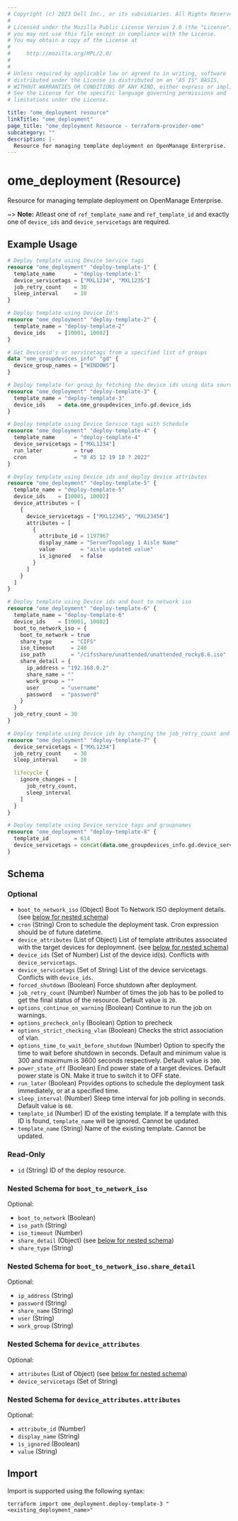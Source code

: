 ```yaml
---
# Copyright (c) 2023 Dell Inc., or its subsidiaries. All Rights Reserved.
# 
# Licensed under the Mozilla Public License Version 2.0 (the "License");
# you may not use this file except in compliance with the License.
# You may obtain a copy of the License at
# 
#     http://mozilla.org/MPL/2.0/
# 
# 
# Unless required by applicable law or agreed to in writing, software
# distributed under the License is distributed on an "AS IS" BASIS,
# WITHOUT WARRANTIES OR CONDITIONS OF ANY KIND, either express or implied.
# See the License for the specific language governing permissions and
# limitations under the License.

title: "ome_deployment resource"
linkTitle: "ome_deployment"
page_title: "ome_deployment Resource - terraform-provider-ome"
subcategory: ""
description: |-
  Resource for managing template deployment on OpenManage Enterprise.
---
```


# ome_deployment (Resource)

Resource for managing template deployment on OpenManage Enterprise.

~> **Note:** Atleast one of `ref_template_name` and `ref_template_id` and exactly one of `device_ids` and `device_servicetags` are required.

## Example Usage

```terraform
# Deploy template using Device Service tags
resource "ome_deployment" "deploy-template-1" {
  template_name      = "deploy-template-1"
  device_servicetags = ["MXL1234", "MXL1235"]
  job_retry_count    = 30
  sleep_interval     = 10
}

# Deploy template using Device Id's
resource "ome_deployment" "deploy-template-2" {
  template_name = "deploy-template-2"
  device_ids    = [10001, 10002]
}

# Get Deviceid's or servicetags from a specified list of groups
data "ome_groupdevices_info" "gd" {
  device_group_names = ["WINDOWS"]
}

# Deploy template for group by fetching the device ids using data sources
resource "ome_deployment" "deploy-template-3" {
  template_name = "deploy-template-3"
  device_ids    = data.ome_groupdevices_info.gd.device_ids
}

# Deploy template using Device Service tags with Schedule
resource "ome_deployment" "deploy-template-4" {
  template_name      = "deploy-template-4"
  device_servicetags = ["MXL1234"]
  run_later          = true
  cron               = "0 45 12 19 10 ? 2022"
}

# Deploy template using Device ids and deploy device attributes
resource "ome_deployment" "deploy-template-5" {
  template_name = "deploy-template-5"
  device_ids    = [10001, 10002]
  device_attributes = [
    {
      device_servicetags = ["MXL12345", "MXL23456"]
      attributes = [
        {
          attribute_id = 1197967
          display_name = "ServerTopology 1 Aisle Name"
          value        = "aisle updated value"
          is_ignored   = false
        }
      ]
    }
  ]
}

# Deploy template using Device ids and boot to network iso
resource "ome_deployment" "deploy-template-6" {
  template_name = "deploy-template-6"
  device_ids    = [10001, 10002]
  boot_to_network_iso = {
    boot_to_network = true
    share_type      = "CIFS"
    iso_timeout     = 240
    iso_path        = "/cifsshare/unattended/unattended_rocky8.6.iso"
    share_detail = {
      ip_address = "192.168.0.2"
      share_name = ""
      work_group = ""
      user       = "username"
      password   = "password"
    }
  }
  job_retry_count = 30
}

# Deploy template using Device ids by changing the job_retry_count and sleep_interval and ignore the same during updates
resource "ome_deployment" "deploy-template-7" {
  device_servicetags = ["MXL1234"]
  job_retry_count    = 30
  sleep_interval     = 10

  lifecycle {
    ignore_changes = [
      job_retry_count,
      sleep_interval
    ]
  }
}

# Deploy template using Device service tags and groupnames
resource "ome_deployment" "deploy-template-8" {
  template_id        = 614
  device_servicetags = concat(data.ome_groupdevices_info.gd.device_servicetags, ["MXL1235"])
}
```

<!-- schema generated by tfplugindocs -->
## Schema

### Optional

- `boot_to_network_iso` (Object) Boot To Network ISO deployment details. (see [below for nested schema](#nestedatt--boot_to_network_iso))
- `cron` (String) Cron to schedule the deployment task. Cron expression should be of future datetime.
- `device_attributes` (List of Object) List of template attributes associated with the target devices for deploymnent. (see [below for nested schema](#nestedatt--device_attributes))
- `device_ids` (Set of Number) List of the device id(s). Conflicts with `device_servicetags`.
- `device_servicetags` (Set of String) List of the device servicetags. Conflicts with `device_ids`.
- `forced_shutdown` (Boolean) Force shutdown after deployment.
- `job_retry_count` (Number) Number of times the job has to be polled to get the final status of the resource. Default value is `20`.
- `options_continue_on_warning` (Boolean) Continue to run the job on warnings.
- `options_precheck_only` (Boolean) Option to precheck
- `options_strict_checking_vlan` (Boolean) Checks the strict association of vlan.
- `options_time_to_wait_before_shutdown` (Number) Option to specify the time to wait before shutdown in seconds. Default and minimum value is 300 and maximum is 3600 seconds respectively. Default value is `300`.
- `power_state_off` (Boolean) End power state of a target devices. Default power state is ON. Make it true to switch it to OFF state.
- `run_later` (Boolean) Provides options to schedule the deployment task immediately, or at a specified time.
- `sleep_interval` (Number) Sleep time interval for job polling in seconds. Default value is `60`.
- `template_id` (Number) ID of the existing template. If a template with this ID is found, `template_name` will be ignored. Cannot be updated.
- `template_name` (String) Name of the existing template. Cannot be updated.

### Read-Only

- `id` (String) ID of the deploy resource.

<a id="nestedatt--boot_to_network_iso"></a>
### Nested Schema for `boot_to_network_iso`

Optional:

- `boot_to_network` (Boolean)
- `iso_path` (String)
- `iso_timeout` (Number)
- `share_detail` (Object) (see [below for nested schema](#nestedobjatt--boot_to_network_iso--share_detail))
- `share_type` (String)

<a id="nestedobjatt--boot_to_network_iso--share_detail"></a>
### Nested Schema for `boot_to_network_iso.share_detail`

Optional:

- `ip_address` (String)
- `password` (String)
- `share_name` (String)
- `user` (String)
- `work_group` (String)



<a id="nestedatt--device_attributes"></a>
### Nested Schema for `device_attributes`

Optional:

- `attributes` (List of Object) (see [below for nested schema](#nestedobjatt--device_attributes--attributes))
- `device_servicetags` (Set of String)

<a id="nestedobjatt--device_attributes--attributes"></a>
### Nested Schema for `device_attributes.attributes`

Optional:

- `attribute_id` (Number)
- `display_name` (String)
- `is_ignored` (Boolean)
- `value` (String)

## Import

Import is supported using the following syntax:

```shell
terraform import ome_deployment.deploy-template-3 "<existing_deployment_name>"
```
